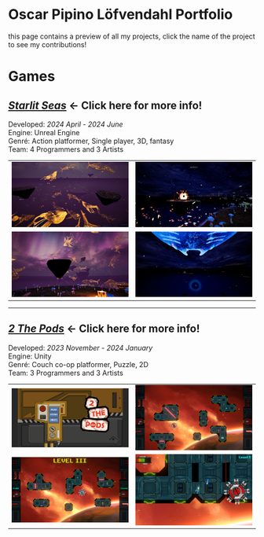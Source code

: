 # Oscar Pipino Löfvendahl Portfolio

this page contains a preview of all my projects, click the name of the project to see my contributions!

# Games

## [***Starlit Seas***](Starlitseas#starlitseas) ← Click here for more info!

Developed: *2024 April - 2024 June*  
Engine: Unreal Engine  
Genré: Action platformer, Single player, 3D, fantasy  
Team: 4 Programmers and 3 Artists

<table>
  <tr>
    <td width="50%"><img src="Images\4fwBKb.png" /></td>
    <td width="50%"><img src="Images\klxR34.png" /></td>
  </tr>
  <tr>
    <td width="50%"><img src="Images\pqfrqE.png" /></td>
    <td width="50%"><img src="Images\y71sQY.png" /></td>
  </tr>
</table>

---

## [***2 The Pods***](2-The-Pods#2-the-pods) ← Click here for more info!

Developed: *2023 November - 2024 January*  
Engine: Unity  
Genré: Couch co-op platformer, Puzzle, 2D  
Team: 3 Programmers and 3 Artists

<table>
  <tr>
    <td width="50%"><img src="Images\7KPOTY.png" /></td>
    <td width="50%"><img src="Images\BPXcak.png" /></td>
  </tr>
  <tr>
    <td width="50%"><img src="Images\uruFtM.png" /></td>
    <td width="50%"><img src="Images\TOeunB.png" /></td>
  </tr>
</table>
